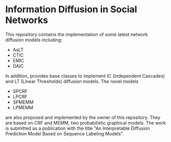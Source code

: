 # Information Diffusion in Social Networks

This repository contains the implementation of some latest network diffusion models including:

- AsLT
- CTIC
- EMIC
- DAIC

In addition, provides base classes to implement IC (Independent Cascades) and LT (Linear Thresholds) diffusion models.
The novel models

- SPCRF
- LPCRF
- SPMEMM
- LPMEMM

are also proposed and implemented by the owner of this repository. They are based on CRF and MEMM, two probabilistic 
graphical models. The work is submitted as a publication with the title "An Interpretable Diffusion Prediction Model 
Based on Sequence Labeling Models".